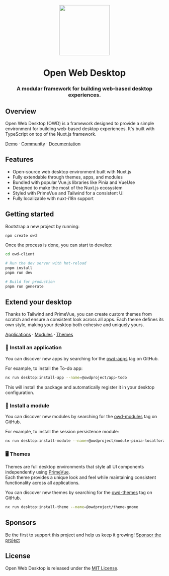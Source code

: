 <p align="center">
  <img width="160" height="160" src="https://avatars.githubusercontent.com/u/65117737?s=160&v=4" />
</p>
<h1 align="center">Open Web Desktop</h1>
<h3 align="center">
  A modular framework for building web-based desktop experiences.
</h3>

## Overview

Open Web Desktop (OWD) is a framework designed to provide a simple environment for building web-based desktop experiences. It's built with TypeScript on top of the Nuxt.js framework.

[Demo](https://atproto-os.pages.dev/) · [Community](https://discord.gg/zPNaN2HAaA) · [Documentation](https://owdproject.org/)

## Features

- Open-source web desktop environment built with Nuxt.js
- Fully extendable through themes, apps, and modules
- Bundled with popular Vue.js libraries like Pinia and VueUse
- Designed to make the most of the Nuxt.js ecosystem
- Styled with PrimeVue and Tailwind for a consistent UI
- Fully localizable with nuxt-i18n support

## Getting started

Bootstrap a new project by running:

```bash
npm create owd
```

Once the process is done, you can start to develop:

```bash
cd owd-client

# Run the dev server with hot-reload
pnpm install
pnpm run dev

# Build for production
pnpm run generate
```

## Extend your desktop

Thanks to Tailwind and PrimeVue, you can create custom themes from scratch and ensure a consistent look across all apps. Each theme defines its own style, making your desktop both cohesive and uniquely yours.

[Applications](https://github.com/topics/owd-apps) · [Modules](https://github.com/topics/owd-modules) · [Themes](https://github.com/topics/owd-themes)

### 🧩 Install an application

You can discover new apps by searching for the [owd-apps](https://github.com/topics/owd-apps) tag on GitHub.

For example, to install the To-do app:

```bash
nx run desktop:install-app --name=@owdproject/app-todo
```

This will install the package and automatically register it in your desktop configuration.

### 🧩 Install a module

You can discover new modules by searching for the [owd-modules](https://github.com/topics/owd-modules) tag on GitHub.

For example, to install the session persistence module:

```bash
nx run desktop:install-module --name=@owdproject/module-pinia-localforage
```

### 🖥️ Themes

Themes are full desktop environments that style all UI components independently using [PrimeVue](https://primevue.org/).  
Each theme provides a unique look and feel while maintaining consistent functionality across all applications.

You can discover new themes by searching for the [owd-themes](https://github.com/topics/owd-themes) tag on GitHub.

```bash
nx run desktop:install-theme --name=@owdproject/theme-gnome
```

## Sponsors

Be the first to support this project and help us keep it growing! [Sponsor the project](https://github.com/sponsors/owdproject)

## License

Open Web Desktop is released under the [MIT License](LICENSE).
